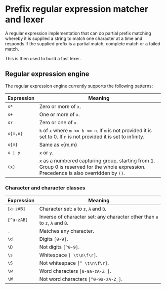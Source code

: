 # Prefix regular expression matcher and lexer
A regular expression implementation that can do partial prefix matching whereby it is 
supplied a string to match one character at a time and responds if the supplied prefix 
is a partial match, complete match or a failed match. 

This is then used to build a fast lexer.

## Regular expression engine
The regular expression engine currently supports the following patterns:

| Expression  | Meaning                                                                                                                                  |
|-------------|------------------------------------------------------------------------------------------------------------------------------------------|
| `x*`        | Zero or more of `x`.                                                                                                                     |
| `x+`        | One or more of `x`.                                                                                                                      |
| `x?`        | Zero or one of `x`.                                                                                                                      |
| `x{m,n}`    | `k` of `x` where `m <= k <= n`. If `m` is not provided it is set to 0. If `n` is not provided it is set to infinity.                     |
| `x{m}`      | Same as `x`{m,m}                                                                                                                         |
| `x \| y`    | `x` or `y`.                                                                                                                              |
| `(x)`       | `x` as a numbered capturing group, starting from 1. Group 0 is reserved for the whole expression. Precedence is also overridden by `()`. |

### Character and character classes
| Expression | Meaning                                                                     |
|------------|-----------------------------------------------------------------------------|
| `[a-zAB]`  | Character set: `a` to `z`, `A` and `B`.                                     |
| `[^a-zAB]` | Inverse of character set: any character other than `a` to `z`, `A` and `B`. |
| `.`        | Matches any character.                                                      |
| `\d`       | Digits `[0-9]`.                                                             |
| `\D`       | Not digits `[^0-9]`.                                                        |
| `\s`       | Whitespace `[ \t\n\f\r]`.                                                   |
| `\S`       | Not whitespace `[^ \t\n\f\r]`.                                              |
| `\w`       | Word characters `[0-9a-zA-Z_]`.                                             |
| `\W`       | Not word characters `[^0-9a-zA-Z_]`.                                        |

